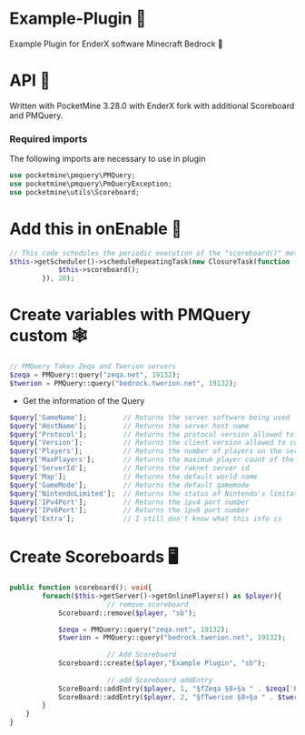 # Example-Plugin :abacus:
Example Plugin for EnderX software Minecraft Bedrock :battery:

# API :bee:
Written with PocketMine 3.28.0 with EnderX fork with additional Scoreboard and PMQuery.

### Required imports
The following imports are necessary to use in plugin
```php
use pocketmine\pmquery\PMQuery;
use pocketmine\pmquery\PmQueryException;
use pocketmine\utils\Scoreboard;
```

# Add this in onEnable 	:battery:
```php
// This code schedules the periodic execution of the "scoreboard()" method every 20 time units using the application's "scheduler".
$this->getScheduler()->scheduleRepeatingTask(new ClosureTask(function (): void{
			$this->scoreboard();
		}), 20);
```
</details>


# Create variables with PMQuery custom :spider_web:
```php
// PMQuery Takes Zeqa and Twerion servers
$zeqa = PMQuery::query("zeqa.net", 19132);
$twerion = PMQuery::query("bedrock.twerion.net", 19132);
```
</details>

- Get the information of the Query
```php
$query['GameName'];         // Returns the server software being used
$query['HostName'];         // Returns the server host name
$query['Protocol'];         // Returns the protocol version allowed to connect
$query['Version'];          // Returns the client version allowed to connect
$query['Players'];          // Returns the number of players on the server currently
$query['MaxPlayers'];       // Returns the maximum player count of the server
$query['ServerId'];         // Returns the raknet server id
$query['Map'];              // Returns the default world name
$query['GameMode'];         // Returns the default gamemode
$query['NintendoLimited'];  // Returns the status of Nintendo's limitation to join
$query['IPv4Port'];         // Returns the ipv4 port number
$query['IPv6Port'];         // Returns the ipv6 port number
$query['Extra'];            // I still don't know what this info is
```
</details>

# Create Scoreboards :desktop_computer:
```php
public function scoreboard(): void{
		foreach($this->getServer()->getOnlinePlayers() as $player){
                        // remove scoreboard
			Scoreboard::remove($player, "sb");

			$zeqa = PMQuery::query("zeqa.net", 19132);
			$twerion = PMQuery::query("bedrock.twerion.net", 19132);
      
                        // Add Scoreboard
			Scoreboard::create($player,"Example Plugin", "sb");
      
                        // add Scoreboard addEntry
			ScoreBoard::addEntry($player, 1, "§fZeqa §8»§a " . $zeqa['Players'], "sb");
			ScoreBoard::addEntry($player, 2, "§fTwerion §8»§a " . $twerion['Players'], "sb");
		}
	}
}
```
</details>
